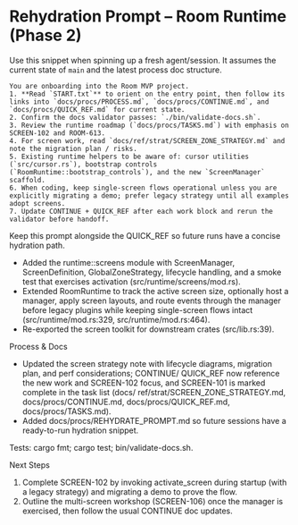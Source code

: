 # Rehydration Prompt – Room Runtime (Phase 2)

Use this snippet when spinning up a fresh agent/session. It assumes the current
state of `main` and the latest process doc structure.

```
You are onboarding into the Room MVP project.
1. **Read `START.txt`** to orient on the entry point, then follow its links into `docs/procs/PROCESS.md`, `docs/procs/CONTINUE.md`, and `docs/procs/QUICK_REF.md` for current state.
2. Confirm the docs validator passes: `./bin/validate-docs.sh`.
3. Review the runtime roadmap (`docs/procs/TASKS.md`) with emphasis on SCREEN-102 and ROOM-613.
4. For screen work, read `docs/ref/strat/SCREEN_ZONE_STRATEGY.md` and note the migration plan / risks.
5. Existing runtime helpers to be aware of: cursor utilities (`src/cursor.rs`), bootstrap controls (`RoomRuntime::bootstrap_controls`), and the new `ScreenManager` scaffold.
6. When coding, keep single-screen flows operational unless you are explicitly migrating a demo; prefer legacy strategy until all examples adopt screens.
7. Update CONTINUE + QUICK_REF after each work block and rerun the validator before handoff.
```

Keep this prompt alongside the QUICK_REF so future runs have a concise hydration path.



  - Added the runtime::screens module with ScreenManager, ScreenDefinition, GlobalZoneStrategy, lifecycle handling, and
  a smoke test that exercises activation (src/runtime/screens/mod.rs).
  - Extended RoomRuntime to track the active screen size, optionally host a manager, apply screen layouts, and route
  events through the manager before legacy plugins while keeping single-screen flows intact (src/runtime/mod.rs:329,
  src/runtime/mod.rs:464).
  - Re-exported the screen toolkit for downstream crates (src/lib.rs:39).

  Process & Docs

  - Updated the screen strategy note with lifecycle diagrams, migration plan, and perf considerations; CONTINUE/
  QUICK_REF now reference the new work and SCREEN-102 focus, and SCREEN-101 is marked complete in the task list (docs/
  ref/strat/SCREEN_ZONE_STRATEGY.md, docs/procs/CONTINUE.md, docs/procs/QUICK_REF.md, docs/procs/TASKS.md).
  - Added docs/procs/REHYDRATE_PROMPT.md so future sessions have a ready-to-run hydration snippet.

  Tests: cargo fmt; cargo test; bin/validate-docs.sh.

  Next Steps

  1. Complete SCREEN-102 by invoking activate_screen during startup (with a legacy strategy) and migrating a demo to
  prove the flow.
  2. Outline the multi-screen workshop (SCREEN-106) once the manager is exercised, then follow the usual CONTINUE doc
  updates.
